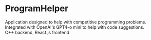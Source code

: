 # ProgramHelper
Application designed to help with competitive programming problems. Integrated with OpenAI's GPT4-o mini to help with code suggestions.  
C++ backend, React.js frontend